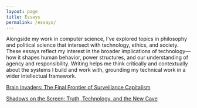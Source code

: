 ```yaml
---
layout: page
title: Essays
permalink: /essays/
---
```


Alongside my work in computer science, I’ve explored topics in philosophy and political science that intersect with technology, ethics, and society. These essays reflect my interest in the broader implications of technology— how it shapes human behavior, power structures, and our understanding of agency and responsibility. Writing helps me think critically and contextually about the systems I build and work with, grounding my technical work in a wider intellectual framework.


[Brain Invaders: The Final Frontier of Surveillance Capitalism](/essays/brain_invaders/)


[Shadows on the Screen: Truth, Technology, and the New Cave](/essays/shadows_on_the_screen/)
